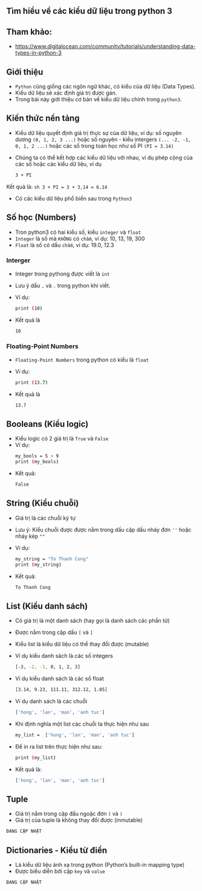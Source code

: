 ## Tìm hiểu về các kiểu dữ liệu trong python 3

## Tham khảo:

- https://www.digitalocean.com/community/tutorials/understanding-data-types-in-python-3

## Giới thiệu

- `Python` cũng giống các ngôn ngữ khác, có kiểu của dữ liệu (Data Types).
- Kiểu dữ liệu sẽ xác định giá trị được gán.
- Trong bài này giới thiệu cơ bản về kiểu dữ liệu chính trong `python3`.

## Kiến thức nền tảng

- Kiểu dữ liệu quyết định giá trị thực sự của dữ liệu, ví dụ: số nguyên dương `(0, 1, 2, 3 ...)` hoặc số nguyên - kiểu intergers `(... -2, -1, 0, 1, 2 ...)` hoặc các số trong toán học như số PI `(PI = 3.14)`

- Chúng ta có thể kết hợp các kiểu dữ liệu với nhau, ví dụ phép cộng của các số hoặc các kiểu dữ liệu, ví dụ
	```sh
	3 + PI
	```

Kết quả là: 
	```sh
	3 + PI = 3 + 3,14 = 6.14
	```

- Có các kiểu dữ liệu phổ biến sau trong `Python3`

## Số học (Numbers)
- Tron python3 có hai kiểu số, kiểu `integer` và `float`
- `Integer` là số mà `KHÔNG` có `chấm`, ví dụ: 10, 13, 19, 300
- `Float` là số có dấu `chấm`, ví dụ: 19.0, 12.3 

### Interger

- Integer trong pythong được viết là `int`
- Lưu ý dấu `,` và `.` trong python khi viết.
- Ví dụ:
	```sh
	print (10)
	```

- Kết quả là
	```sh
	10
	```

### Floating-Point Numbers

- `Floating-Point Numbers` trong python có kiểu là `float`
- Ví dụ: 
	```sh
	print (13.7)
	```

- Kết quả là
	```sh
	13.7
	```

## Booleans (Kiểu logic)

- Kiểu logic có 2 giá trị là `True` và `False`
- Ví dụ:
	```sh
	my_bools = 5 > 9
	print (my_bools)
	```
- Kết quả:
	```sh
	False
	```

## String (Kiểu chuỗi)

- Giá trị là các chuỗi ký tự
- Lưu ý: Kiểu chuỗi được được nằm trong dấu cặp dấu nháy đơn `''` hoặc nháy kép `""`
- Ví dụ: 
	```sh
	my_string = "To Thanh Cong"
	print (my_string)
	```

- Kết quả: 
	```sh
	To Thanh Cong
	```

## List (Kiểu danh sách)

- Có giá trị là một danh sách (hay gọi là danh sách các phần tử)
- Được nằm trong cặp dấu `[` và `]`
- Kiểu list là kiểu dữ liệu có thể thay đổi được (mutable)

- Ví dụ kiểu danh sách là các số integers
	```sh
	[-3, -2, -1, 0, 1, 2, 3]
	```
- Ví dụ kiểu danh sách là các số float
	```sh
	[3.14, 9.23, 111.11, 312.12, 1.05]
	```
- Ví dụ danh sách là các chuỗi
	```sh
	['hong', 'lan', 'man', 'anh tuc']
	```
- Khi định nghĩa một list các chuỗi ta thực hiện như sau
	```sh
	my_list =  ['hong', 'lan', 'man', 'anh tuc']
	```
- Để in ra list trên thực hiện như sau:
	```sh
	print (my_list)
	```
- Kết quả là:
	```sh
	['hong', 'lan', 'man', 'anh tuc']
	```

## Tuple 

- Giá trị nằm trong cặp đấu ngoặc đơn `(` và `)`
- Giá trị của tuple là không thay đổi được (inmutable)


```sh
ĐANG CẬP NHẬT
```

## Dictionaries - Kiểu từ điển

- Là kiểu dữ liệu ánh xạ trong python (Python’s built-in mapping type)
- Được biểu diễn bởi cặp `key` và `value`


```sh
ĐANG CẬP NHẬT
```




